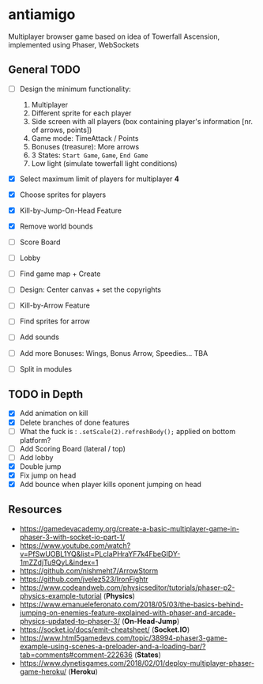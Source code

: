 # antiamigo

Multiplayer browser game based on idea of Towerfall Ascension, implemented using Phaser, WebSockets

## General TODO

- [ ] Design the minimum functionality:

  1. Multiplayer
  2. Different sprite for each player
  3. Side screen with all players (box containing player's information [nr. of arrows, points])
  4. Game mode: TimeAttack / Points
  5. Bonuses (treasure): More arrows
  6. 3 States: `Start Game`, `Game`, `End Game`
  7. Low light (simulate towerfall light conditions)

- [x] Select maximum limit of players for multiplayer **4**
- [x] Choose sprites for players
- [x] Kill-by-Jump-On-Head Feature
- [x] Remove world bounds
- [ ] Score Board
- [ ] Lobby
- [ ] Find game map + Create
- [ ] Design: Center canvas + set the copyrights
- [ ] Kill-by-Arrow Feature
- [ ] Find sprites for arrow
- [ ] Add sounds
- [ ] Add more Bonuses: Wings, Bonus Arrow, Speedies... TBA
- [ ] Split in modules

## TODO in Depth

- [x] Add animation on kill
- [x] Delete branches of done features
- [ ] What the fuck is : `.setScale(2).refreshBody();` applied on bottom platform?
- [ ] Add Scoring Board (lateral / top)
- [ ] Add lobby
- [x] Double jump
- [x] Fix jump on head
- [x] Add bounce when player kills oponent jumping on head

## Resources

- https://gamedevacademy.org/create-a-basic-multiplayer-game-in-phaser-3-with-socket-io-part-1/
- https://www.youtube.com/watch?v=PfSwUOBL1YQ&list=PLcIaPHraYF7k4FbeGIDY-1mZZdjTu9QyL&index=1
- https://github.com/nishmeht7/ArrowStorm
- https://github.com/jvelez523/IronFightr
- https://www.codeandweb.com/physicseditor/tutorials/phaser-p2-physics-example-tutorial (**Physics**)
- https://www.emanueleferonato.com/2018/05/03/the-basics-behind-jumping-on-enemies-feature-explained-with-phaser-and-arcade-physics-updated-to-phaser-3/ (**On-Head-Jump**)
- https://socket.io/docs/emit-cheatsheet/ (**Socket.IO**)
- https://www.html5gamedevs.com/topic/38994-phaser3-game-example-using-scenes-a-preloader-and-a-loading-bar/?tab=comments#comment-222636 (**States**)
- https://www.dynetisgames.com/2018/02/01/deploy-multiplayer-phaser-game-heroku/ (**Heroku**)
